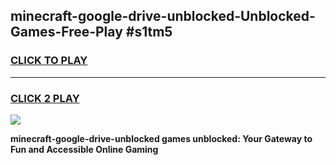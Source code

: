 
## minecraft-google-drive-unblocked-Unblocked-Games-Free-Play #s1tm5
<h3>
<a href="https://us.freeplayer.one?title=minecraft-google-drive-unblocked&ref=9M">CLICK TO PLAY</a></h3>
<hr>

<h3>
<a href="https://us.freeplayer.one?title=minecraft-google-drive-unblocked&ref=9M">CLICK 2 PLAY</a>
  
</h3>

<a href="https://us.freeplayer.one?title=minecraft-google-drive-unblocked&ref=9M"><img src="https://clearcache.store/games.png"></a>


**minecraft-google-drive-unblocked games unblocked: Your Gateway to Fun and Accessible Online Gaming**
